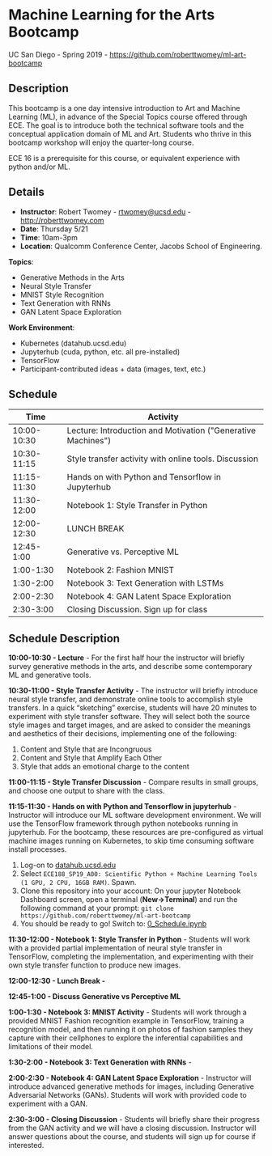 # Machine Learning for the Arts Bootcamp

UC San Diego - Spring 2019 - https://github.com/roberttwomey/ml-art-bootcamp

## Description

This bootcamp is a one day intensive introduction to Art and Machine Learning (ML), in advance of the Special Topics course offered through ECE. The goal is to introduce both the technical software tools and the conceptual application domain of ML and Art. Students who thrive in this bootcamp workshop will enjoy the quarter-long course.

ECE 16 is a prerequisite for this course, or equivalent experience with python and/or ML.

## Details

- **Instructor**: Robert Twomey - rtwomey@ucsd.edu - http://roberttwomey.com
- **Date**: Thursday 5/21 
- **Time**: 10am-3pm
- **Location**: Qualcomm Conference Center, Jacobs School of Engineering.

**Topics**:
- Generative Methods in the Arts
- Neural Style Transfer
- MNIST Style Recognition
- Text Generation with RNNs
- GAN Latent Space Exploration

**Work Environment**:
- Kubernetes (datahub.ucsd.edu)
- Jupyterhub (cuda, python, etc. all pre-installed)
- TensorFlow
- Participant-contributed ideas + data (images, text, etc.)

## Schedule
| Time | Activity |
| --- | --- |
| 10:00-10:30 | Lecture: Introduction and Motivation ("Generative Machines") |
| 10:30-11:15 | Style transfer activity with online tools. Discussion |
| 11:15-11:30 | Hands on with Python and Tensorflow in Jupyterhub |
| 11:30-12:00 | Notebook 1: Style Transfer in Python |
| 12:00-12:30 | LUNCH BREAK |
| 12:45-1:00 | Generative vs. Perceptive ML |
| 1:00-1:30 | Notebook 2: Fashion MNIST |
| 1:30-2:00 | Notebook 3: Text Generation with LSTMs |
| 2:00-2:30 | Notebook 4: GAN Latent Space Exploration |
| 2:30-3:00 | Closing Discussion. Sign up for class |

## Schedule Description

**10:00-10:30 - Lecture** - For the first half hour the instructor will briefly survey generative methods in the arts, and describe some contemporary ML and generative tools.

**10:30-11:00 - Style Transfer Activity** - The instructor will briefly introduce neural style transfer, and demonstrate online tools to accomplish style transfers. In a quick “sketching” exercise, students will have 20 minutes to experiment with style transfer software. They will select both the source style images and target images, and are asked to consider the meanings and aesthetics of their decisions, implementing one of the following:

1. Content and Style that are Incongruous
2. Content and Style that Amplify Each Other 
3. Style that adds an emotional charge to the content

**11:00-11:15 - Style Transfer Discussion** - Compare results in small groups, and choose one output to share with the class. 

**11:15-11:30 - Hands on with Python and Tensorflow in jupyterhub** - Instructor will introduce our ML software development environment. We will use the TensorFlow framework through python notebooks running in jupyterhub. For the bootcamp, these resources are pre-configured as virtual machine images running on Kubernetes, to skip time consuming software install processes. 

1. Log-on to [datahub.ucsd.edu](http://datahub.ucsd.edu)
2. Select `ECE188_SP19_A00: Scientific Python + Machine Learning Tools (1 GPU, 2 CPU, 16GB RAM)`. Spawn. 
3. Clone this repository into your account: On your jupyter Notebook Dashboard screen, open a terminal (**New->Terminal**) and run the following command at your prompt: ```git clone https://github.com/roberttwomey/ml-art-bootcamp```
4. You should be ready to go! Switch to: [0_Schedule.ipynb](0_Schedule.ipynb)

**11:30-12:00 - Notebook 1: Style Transfer in Python** - Students will work with a provided partial implementation of neural style transfer in TensorFlow, completing the implementation, and experimenting with their own style transfer function to produce new images. 

**12:00-12:30 - Lunch Break -**

**12:45-1:00 - Discuss Generative vs Perceptive ML**

**1:00-1:30 - Notebook 3: MNIST Activity** - Students will work through a provided MNIST Fashion recognition example in TensorFlow, training a recognition model, and then running it on photos of fashion samples they capture with their cellphones to explore the inferential capabilities and limitations of their model.

**1:30-2:00 - Notebook 3: Text Generation with RNNs** - 

**2:00-2:30 - Notebook 4: GAN Latent Space Exploration** - Instructor will introduce advanced generative methods for images, including Generative Adversarial Networks (GANs). Students will work with provided code to experiment with a GAN. 

**2:30-3:00 - Closing Discussion** - Students will briefly share their progress from the GAN activity and we will have a closing discussion. Instructor will answer questions about the course, and students will sign up for course if interested. 

